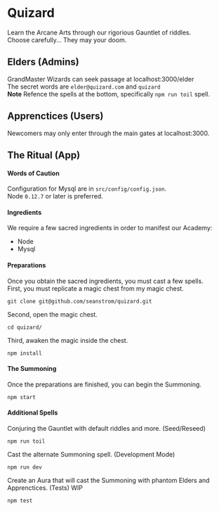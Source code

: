 # Quizard

Learn the Arcane Arts through our rigorious Gauntlet of riddles.  
Choose carefully... They may your doom.

## Elders (Admins)
GrandMaster Wizards can seek passage at localhost:3000/elder  
The secret words are `elder@quizard.com` and `quizard`  
**Note** Refence the spells at the bottom, specifically `npm run toil` spell.

## Apprenctices (Users)
Newcomers may only enter through the main gates at localhost:3000.

## The Ritual (App)
#### Words of Caution
Configuration for Mysql are in `src/config/config.json`.  
Node `0.12.7` or later is preferred.

#### Ingredients
We require a few sacred ingredients in order to manifest our Academy:
* Node
* Mysql

#### Preparations
Once you obtain the sacred ingredients, you must cast a few spells.  
First, you must replicate a magic chest from my magic chest.
```shell
git clone git@github.com/seanstrom/quizard.git
```
Second, open the magic chest.
```shell
cd quizard/
```
Third, awaken the magic inside the chest.
```shell
npm install
```

#### The Summoning
Once the preparations are finished, you can begin the Summoning.
```shell
npm start
```

#### Additional Spells
Conjuring the Gauntlet with default riddles and more. (Seed/Reseed)
```shell
npm run toil
```
Cast the alternate Summoning spell. (Development Mode)
```shell
npm run dev
```
Create an Aura that will cast the Summoning with phantom Elders and Apprenctices. (Tests) WIP
```shell
npm test
```
